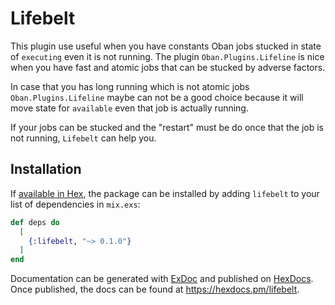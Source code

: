# Lifebelt

This plugin use useful when you have constants Oban jobs stucked
in state of `executing` even it is not running. The plugin `Oban.Plugins.Lifeline`
is nice when you have fast and atomic jobs that can be stucked by adverse factors.

In case that you has long running which is not atomic jobs `Oban.Plugins.Lifeline` maybe can not be a good choice because it will move state for `available` even that job is actually running.

If your jobs can be stucked and the "restart" must be do once that the job is not
running, `Lifebelt` can help you.

## Installation

If [available in Hex](https://hex.pm/docs/publish), the package can be installed
by adding `lifebelt` to your list of dependencies in `mix.exs`:

```elixir
def deps do
  [
    {:lifebelt, "~> 0.1.0"}
  ]
end
```

Documentation can be generated with [ExDoc](https://github.com/elixir-lang/ex_doc)
and published on [HexDocs](https://hexdocs.pm). Once published, the docs can
be found at <https://hexdocs.pm/lifebelt>.

